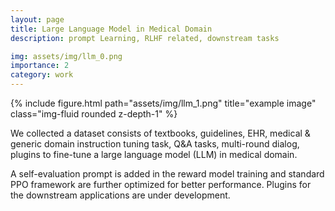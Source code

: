 ```yaml
---
layout: page
title: Large Language Model in Medical Domain
description: prompt Learning, RLHF related, downstream tasks

img: assets/img/llm_0.png
importance: 2
category: work
---
```


<div class="row">
    <div class="col-sm mt-3 mt-md-0">
        {% include figure.html path="assets/img/llm_1.png" title="example image" class="img-fluid rounded z-depth-1" %}
    </div>
</div>
<!-- <div class="caption">
    This image can also have a caption. It's like magic.
</div> -->

We collected a dataset consists of textbooks, guidelines, EHR, medical & generic domain instruction tuning task, Q&A tasks, multi-round dialog, plugins to fine-tune a large language model (LLM) in medical domain.

A self-evaluation prompt is added in the reward model training and standard PPO framework are further optimized for better performance. Plugins for the downstream applications are under development.

